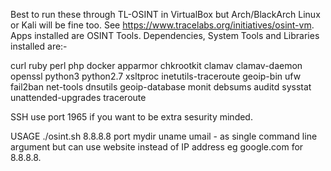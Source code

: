 Best to run these through TL-OSINT in VirtualBox but Arch/BlackArch Linux or Kali will be fine too.
See https://www.tracelabs.org/initiatives/osint-vm. Apps installed are OSINT Tools.
Dependencies, System Tools and Libraries installed are:-

curl ruby perl php docker apparmor chkrootkit clamav clamav-daemon openssl python3
python2.7 xsltproc inetutils-traceroute geoip-bin ufw fail2ban net-tools dnsutils
geoip-database monit debsums auditd sysstat unattended-upgrades traceroute

SSH
use port 1965 if you want to be extra sesurity minded.

USAGE
./osint.sh 8.8.8.8 port mydir uname umail - as single command line argument but can use website instead of IP address eg google.com for 8.8.8.8.
